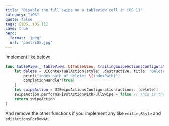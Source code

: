 ```yaml
---
title: "Disable the full swipe on a tableview cell in iOS 11"
category: "iOS"
quote: false
tags: [iOS, iOS 11]
cave: true
hero:
  format: 'jpeg'
  url: 'post/iOS.jpg'
---
```

Implement like below:

```swift
func tableView(_ tableView: UITableView, trailingSwipeActionsConfigurationForRowAt indexPath: IndexPath) -> UISwipeActionsConfiguration? {
    let delete = UIContextualAction(style: .destructive, title: "Delete") { (action, sourceView, completionHandler) in
        print("index path of delete: \(indexPath)")
        completionHandler(true)
    }
    let swipeAction = UISwipeActionsConfiguration(actions: [delete])
    swipeAction.performsFirstActionWithFullSwipe = false // This is the line which disables full swipe
    return swipeAction
}
```

And remove the other functions if you implement any like `editingStyle` and `editActionsForRowAt`.
